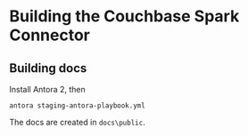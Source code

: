 # Building the Couchbase Spark Connector

## Building docs
Install Antora 2, then
```
antora staging-antora-playbook.yml
```

The docs are created in `docs\public`.